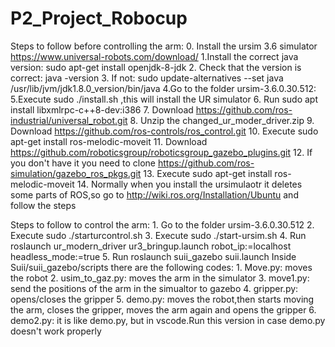 # P2_Project_Robocup
Steps to follow before controlling the arm:
     0. Install the ursim 3.6 simulator https://www.universal-robots.com/download/
     1.Install the correct java version: sudo apt-get install openjdk-8-jdk
     2. Check that the version is correct: java -version
     3. If not: sudo update-alternatives --set java /usr/lib/jvm/jdk1.8.0_version/bin/java
     4.Go to  the folder ursim-3.6.0.30.512:
     5.Execute  sudo ./install.sh ,this will install the UR simulator
     6. Run sudo apt install libxmlrpc-c++8-dev:i386
     7. Download https://github.com/ros-industrial/universal_robot.git
     8. Unzip the changed_ur_moder_driver.zip
     9. Download https://github.com/ros-controls/ros_control.git
     10. Execute sudo apt-get install ros-melodic-moveit
     11. Download https://github.com/roboticsgroup/roboticsgroup_gazebo_plugins.git
     12. If you don't have it you need to clone https://github.com/ros-simulation/gazebo_ros_pkgs.git
     13. Execute sudo apt-get install ros-melodic-moveit
     14. Normally when you install the ursimulaotr it deletes some parts of ROS,so go to http://wiki.ros.org/Installation/Ubuntu and follow the steps

Steps to follow to control the arm:
	1. Go to  the folder ursim-3.6.0.30.512
	2. Execute  sudo ./starturcontrol.sh
	3. Execute  sudo ./start-ursim.sh
	4. Run roslaunch ur_modern_driver ur3_bringup.launch robot_ip:=localhost headless_mode:=true 
	5. Run roslaunch suii_gazebo suii.launch
Inside Suii/suii_gazebo/scripts there are the following codes:
	1. Move.py: moves the robot
	2. usim_to_gaz.py: moves the arm in the simulator
	3. move1.py: send the positions of the arm in the simualtor to gazebo
	4. gripper.py: opens/closes the gripper	
	5. demo.py: moves the robot,then starts moving the arm, closes the gripper, moves the arm again and opens the gripper
	6. demo2.py: it is like  demo.py, but in  vscode.Run this version in case demo.py doesn't work properly
	
	





